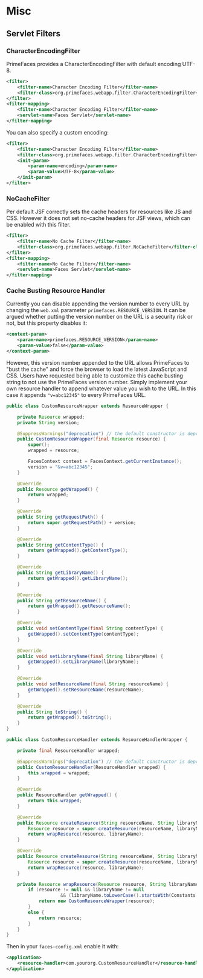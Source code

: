 # Misc

## Servlet Filters

### CharacterEncodingFilter

PrimeFaces provides a CharacterEncodingFilter with default encoding UTF-8.

```xml
<filter>
    <filter-name>Character Encoding Filter</filter-name>
    <filter-class>org.primefaces.webapp.filter.CharacterEncodingFilter</filter-class>
</filter>
<filter-mapping>
    <filter-name>Character Encoding Filter</filter-name>
    <servlet-name>Faces Servlet</servlet-name>
</filter-mapping>
```

You can also specify a custom encoding:

```xml
<filter>
    <filter-name>Character Encoding Filter</filter-name>
    <filter-class>org.primefaces.webapp.filter.CharacterEncodingFilter</filter-class>
    <init-param>
        <param-name>encoding</param-name>
        <param-value>UTF-8</param-value>
    </init-param>
</filter>
```

### NoCacheFilter

Per default JSF correctly sets the cache headers for resources like JS and CSS.
However it does not set no-cache headers for JSF views, which can be enabled with this filter.

```xml
<filter>
    <filter-name>No Cache Filter</filter-name>
    <filter-class>org.primefaces.webapp.filter.NoCacheFilter</filter-class>
</filter>
<filter-mapping>
    <filter-name>No Cache Filter</filter-name>
    <servlet-name>Faces Servlet</servlet-name>
</filter-mapping>
```

### Cache Busting Resource Handler

Currently you can disable appending the version number to every URL by changing the `web.xml` parameter `primefaces.RESOURCE_VERSION`. 
It can be argued whether putting the version number on the URL is a security risk or not, but this property disables it:

```xml
<context-param>
    <param-name>primefaces.RESOURCE_VERSION</param-name>
    <param-value>false</param-value>
</context-param>
```

However, this version number appended to the URL allows PrimeFaces to "bust the cache" and force the browser to load
the latest JavaScript and CSS.  Users have requested being able to customize this cache busting string to not use 
the PrimeFaces version number.  Simply implement your own resource handler to append whatever value you wish to the URL. In this
case it appends `"v=abc12345"` to every PrimeFaces URL.

```java
public class CustomResourceWrapper extends ResourceWrapper {

    private Resource wrapped;
    private String version;

    @SuppressWarnings("deprecation") // the default constructor is deprecated in JSF 2.3
    public CustomResourceWrapper(final Resource resource) {
        super();
        wrapped = resource;

        FacesContext context = FacesContext.getCurrentInstance();
        version = "&v=abc12345";
    }

    @Override
    public Resource getWrapped() {
        return wrapped;
    }

    @Override
    public String getRequestPath() {
        return super.getRequestPath() + version;
    }

    @Override
    public String getContentType() {
        return getWrapped().getContentType();
    }

    @Override
    public String getLibraryName() {
        return getWrapped().getLibraryName();
    }

    @Override
    public String getResourceName() {
        return getWrapped().getResourceName();
    }

    @Override
    public void setContentType(final String contentType) {
        getWrapped().setContentType(contentType);
    }

    @Override
    public void setLibraryName(final String libraryName) {
        getWrapped().setLibraryName(libraryName);
    }

    @Override
    public void setResourceName(final String resourceName) {
        getWrapped().setResourceName(resourceName);
    }

    @Override
    public String toString() {
        return getWrapped().toString();
    }
}

public class CustomResourceHandler extends ResourceHandlerWrapper {

    private final ResourceHandler wrapped;

    @SuppressWarnings("deprecation") // the default constructor is deprecated in JSF 2.3
    public CustomResourceHandler(ResourceHandler wrapped) {
        this.wrapped = wrapped;
    }

    @Override
    public ResourceHandler getWrapped() {
        return this.wrapped;
    }

    @Override
    public Resource createResource(String resourceName, String libraryName) {
        Resource resource = super.createResource(resourceName, libraryName);
        return wrapResource(resource, libraryName);
    }

    @Override
    public Resource createResource(String resourceName, String libraryName, String contentType) {
        Resource resource = super.createResource(resourceName, libraryName, contentType);
        return wrapResource(resource, libraryName);
    }

    private Resource wrapResource(Resource resource, String libraryName) {
        if (resource != null && libraryName != null
                    && (libraryName.toLowerCase().startsWith(Constants.LIBRARY))) {
            return new CustomResourceWrapper(resource);
        }
        else {
            return resource;
        }
    }
}

```

Then in your `faces-config.xml` enable it with:

```xml
<application>
    <resource-handler>com.yourorg.CustomResourceHandler</resource-handler>
</application>
```

